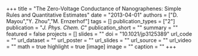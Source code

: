 +++
title = "The Zero-Voltage Conductance of Nanographenes: Simple Rules and Quantitative Estimates"
date = "2013-04-01"
authors = ["D. Mayou","Y. Zhou","M. Ernzerhof"]
tags = []
publication_types = ["2"]
publication = "_J. Phys. Chem. C_"
publication_short = ""
summary = ""
featured = false
projects = []
slides = ""
doi = "10.1021/jp3125389"
url_code = ""
url_dataset = ""
url_poster = ""
url_slides = ""
url_source = ""
url_video = ""
math = true
highlight = true
[image]
image = ""
caption = ""
+++

